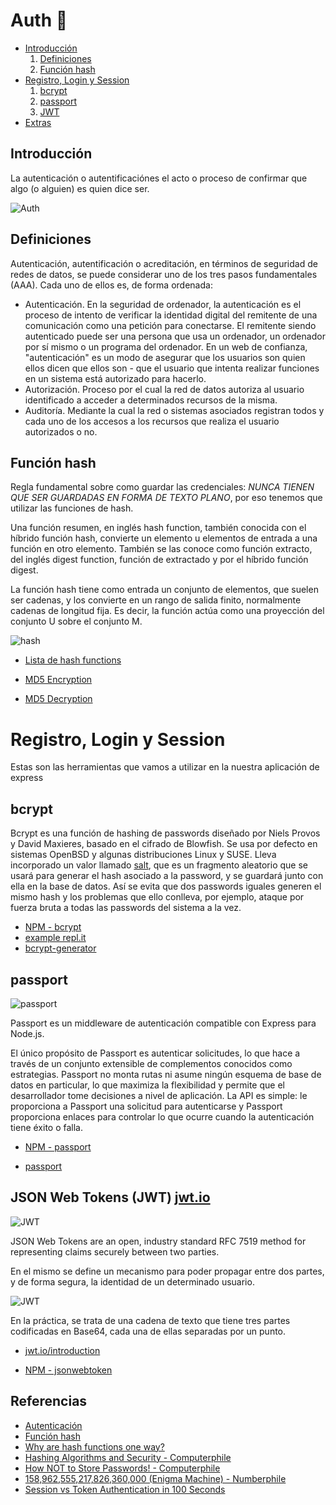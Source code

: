 # Auth 🔑

- [ Introducción ](#intro)
  1. [ Definiciones ](#def)
  2. [ Función hash ](#hash)
- [Registro, Login y Session](#reg)
  1. [ bcrypt ](#bcrypt)
  2. [ passport ](#passport)
  3. [ JWT ](#JWT)
- [Extras](#extras)

<a name="intro"></a>

## Introducción

La autenticación o autentificación​es el acto o proceso de confirmar que algo (o alguien) es quien dice ser.

![Auth](https://duo.com/img/asset/aW1nL2Jsb2cvdG91Y2gtSUQtYmlvbWV0cmljcy5qcGc=?w=1440&h=490&fit=crop&s=dc044b58a0eb146e3446baaff60b4783)

<a name="def"></a>

## Definiciones

Autenticación, autentificación o acreditación, en términos de seguridad de redes de datos, se puede considerar uno de los tres pasos fundamentales (AAA). Cada uno de ellos es, de forma ordenada:

- Autenticación. En la seguridad de ordenador, la autenticación es el proceso de intento de verificar la identidad digital del remitente de una comunicación como una petición para conectarse. El remitente siendo autenticado puede ser una persona que usa un ordenador, un ordenador por sí mismo o un programa del ordenador. En un web de confianza, "autenticación" es un modo de asegurar que los usuarios son quien ellos dicen que ellos son - que el usuario que intenta realizar funciones en un sistema está autorizado para hacerlo.
- Autorización. Proceso por el cual la red de datos autoriza al usuario identificado a acceder a determinados recursos de la misma.
- Auditoría. Mediante la cual la red o sistemas asociados registran todos y cada uno de los accesos a los recursos que realiza el usuario autorizados o no.

<a name="hash"></a>

## Función hash

Regla fundamental sobre como guardar las credenciales: _NUNCA TIENEN QUE SER GUARDADAS EN FORMA DE TEXTO PLANO_, por eso tenemos que utilizar las funciones de hash.

Una función resumen, en inglés hash function, también conocida con el híbrido función hash, convierte un elemento u elementos de entrada a una función en otro elemento.​​​ También se las conoce como función extracto, del inglés digest function, función de extractado y por el híbrido función digest.

La función hash tiene como entrada un conjunto de elementos, que suelen ser cadenas, y los convierte en un rango de salida finito, normalmente cadenas de longitud fija. Es decir, la función actúa como una proyección del conjunto U sobre el conjunto M.

![hash](https://upload.wikimedia.org/wikipedia/commons/thumb/1/1c/Hash_function2-es.svg/330px-Hash_function2-es.svg.png)

- [Lista de hash functions](https://en.wikipedia.org/wiki/List_of_hash_functions)

- [MD5 Encryption](https://www.md5online.org/md5-encrypt.html)
- [MD5 Decryption](https://www.md5online.org/md5-decrypt.html)

<a name="reg"></a>

# Registro, Login y Session

Estas son las herramientas que vamos a utilizar en la nuestra aplicación de express

<a name="bcrypt"></a>

## bcrypt

Bcrypt es una función de hashing de passwords diseñado por Niels Provos y David Maxieres, basado en el cifrado de Blowfish. Se usa por defecto en sistemas OpenBSD y algunas distribuciones Linux y SUSE. Lleva incorporado un valor llamado [salt](https://auth0.com/blog/adding-salt-to-hashing-a-better-way-to-store-passwords/), que es un fragmento aleatorio que se usará para generar el hash asociado a la password, y se guardará junto con ella en la base de datos. Así se evita que dos passwords iguales generen el mismo hash y los problemas que ello conlleva, por ejemplo, ataque por fuerza bruta a todas las passwords del sistema a la vez.

- [NPM - bcrypt](https://www.npmjs.com/package/bcryptjs)
- [example repl.it](https://replit.com/@Girgetto_/bcrypt-demo#index.js)
- [bcrypt-generator](https://bcrypt-generator.com/)

<a name="passport"></a>

## passport

![passport](https://www.passportjs.org/images/PassportJS.svg)

Passport es un middleware de autenticación compatible con Express para Node.js.

El único propósito de Passport es autenticar solicitudes, lo que hace a través de un conjunto extensible de complementos conocidos como estrategias. Passport no monta rutas ni asume ningún esquema de base de datos en particular, lo que maximiza la flexibilidad y permite que el desarrollador tome decisiones a nivel de aplicación. La API es simple: le proporciona a Passport una solicitud para autenticarse y Passport proporciona enlaces para controlar lo que ocurre cuando la autenticación tiene éxito o falla.

- [NPM - passport](https://www.npmjs.com/package/passport)

- [passport](https://www.passportjs.org/)

<a name="JWT"></a>

## JSON Web Tokens (JWT) [jwt.io](https://jwt.io/)

![JWT](https://rosolutions.com.mx/blog/wp-content/uploads/2018/11/1_g15QJL_ONdBGAdjgnld3pg.png)

JSON Web Tokens are an open, industry standard RFC 7519 method for representing claims securely between two parties.

En el mismo se define un mecanismo para poder propagar entre dos partes, y de forma segura, la identidad de un determinado usuario.

![JWT](https://enmilocalfunciona.io/content/images/2018/01/jwt-workflow.png)

En la práctica, se trata de una cadena de texto que tiene tres partes codificadas en Base64, cada una de ellas separadas por un punto.

- [jwt.io/introduction](https://jwt.io/introduction)

- [NPM - jsonwebtoken](https://www.npmjs.com/package/jsonwebtoken)

<a name="extras"></a>

## Referencias

- [Autenticación](https://es.wikipedia.org/wiki/Autenticaci%C3%B3n)
- [Función hash](https://es.wikipedia.org/wiki/Funci%C3%B3n_hash)
- [Why are hash functions one way?](https://security.stackexchange.com/questions/11717/why-are-hash-functions-one-way-if-i-know-the-algorithm-why-cant-i-calculate-t)
- [Hashing Algorithms and Security - Computerphile](https://www.youtube.com/watch?v=b4b8ktEV4Bg)
- [How NOT to Store Passwords! - Computerphile](https://www.youtube.com/watch?v=8ZtInClXe1Q)
- [158,962,555,217,826,360,000 (Enigma Machine) - Numberphile](https://www.youtube.com/watch?v=G2_Q9FoD-oQ)
- [Session vs Token Authentication in 100 Seconds](https://www.youtube.com/watch?v=UBUNrFtufWo)
